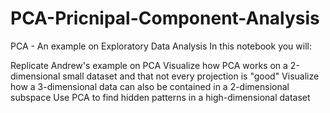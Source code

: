 # PCA-Pricnipal-Component-Analysis
PCA - An example on Exploratory Data Analysis
In this notebook you will:

Replicate Andrew's example on PCA
Visualize how PCA works on a 2-dimensional small dataset and that not every projection is "good"
Visualize how a 3-dimensional data can also be contained in a 2-dimensional subspace
Use PCA to find hidden patterns in a high-dimensional dataset
